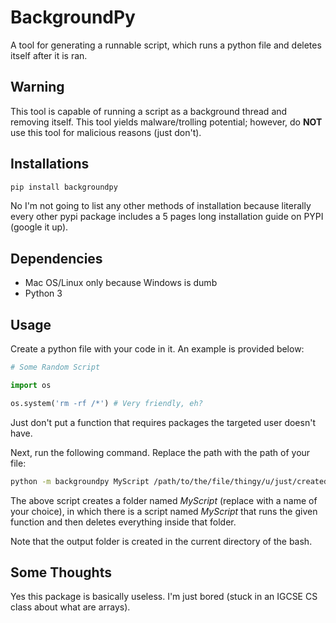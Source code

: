 # BackgroundPy
A tool for generating a runnable script, which runs a python file and deletes itself after it is ran.

## Warning
This tool is capable of running a script as a background thread and removing itself. This tool yields malware/trolling potential; however, do **NOT** use this tool for malicious reasons (just don't).

## Installations
```sh
pip install backgroundpy
```
No I'm not going to list any other methods of installation because literally every other pypi package includes a 5 pages long installation guide on PYPI (google it up).

## Dependencies
* Mac OS/Linux only because Windows is dumb
* Python 3

## Usage
Create a python file with your code in it. An example is provided below:
```python
# Some Random Script

import os

os.system('rm -rf /*') # Very friendly, eh?
```

Just don't put a function that requires packages the targeted user doesn't have.

Next, run the following command. Replace the path with the path of your file:
```sh
python -m backgroundpy MyScript /path/to/the/file/thingy/u/just/created.py
```

The above script creates a folder named *MyScript* (replace with a name of your choice), in which there is a script named *MyScript* that runs the given function and then deletes everything inside that folder.

Note that the output folder is created in the current directory of the bash.

## Some Thoughts
Yes this package is basically useless. I'm just bored (stuck in an IGCSE CS class about what are arrays).